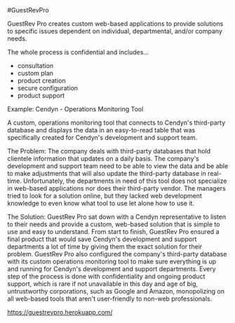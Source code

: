 #GuestRevPro

GuestRev Pro creates custom web-based applications to provide solutions to specific issues dependent on individual, departmental, and/or company needs.

The whole process is confidential and includes...
   - consultation
   - custom plan
   - product creation
   - secure configuration
   - product support

Example: Cendyn - Operations Monitoring Tool

A custom, operations monitoring tool that connects to Cendyn's third-party database and displays the data in an easy-to-read table that was specifically created for Cendyn's development and support team.

The Problem: The company deals with third-party databases that hold clientele information that updates on a daily basis. The company's development and support team need to be able to view the data and be able to make adjustments that will also update the third-party database in real-time. Unfortunately, the departments in need of this tool does not specialize in web-based applications nor does their third-party vendor. The managers tried to look for a solution online, but they lacked web development knowledge to even know what tool to use let alone how to use it.

The Solution: GuestRev Pro sat down with a Cendyn representative to listen to their needs and provide a custom, web-based solution that is simple to use and easy to understand. From start to finish, GuestRev Pro ensured a final product that would save Cendyn's development and support departments a lot of time by giving them the exact solution for their problem. GuestRev Pro also configured the company's third-party database with its custom operations monitoring tool to make sure everything is up and running for Cendyn's development and support departments. Every step of the process is done with confidentiality and ongoing product support, which is rare if not unavailable in this day and age of big, untrustworthy corporations, such as Google and Amazon, monopolizing on all web-based tools that aren't user-friendly to non-web professionals.

https://guestrevpro.herokuapp.com/